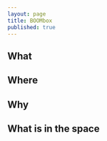 ```yaml
---
layout: page
title: BOOMbox
published: true
---
```


## What
## Where
## Why
## What is in the space